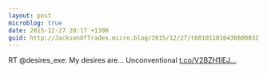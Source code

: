 ```yaml
---
layout: post
microblog: true
date: 2015-12-27 20:17 +1300
guid: http://JacksonOfTrades.micro.blog/2015/12/27/t681011016436600832.html
---
```

RT @desires_exe: My desires are... Unconventional [t.co/V2BZH1lEJ...](https://t.co/V2BZH1lEJA)
